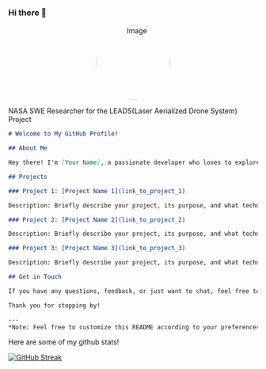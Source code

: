 ### Hi there 👋
<p align="center">
  <img src="https://github.com/audgeviolin07/audgeviolin07/assets/123830780/2e0a9ff8-5f1d-4515-a591-bc02929c92d1" alt="Image" style="border-radius: 50%; width: 150px; height: 150px;">
</p>
 NASA SWE Researcher for the LEADS(Laser Aerialized Drone System) Project

<!--
**audgeviolin07/audgeviolin07** is a ✨ _special_ ✨ repository because its `README.md` (this file) appears on your GitHub profile.

Here are some ideas to get you started:

- 🔭 I’m currently working on ...
- 🌱 I’m currently learning ...
- 👯 I’m looking to collaborate on ...
- 🤔 I’m looking for help with ...
- 💬 Ask me about ...
- 📫 How to reach me: ...
- 😄 Pronouns: ...
- ⚡ Fun fact: ...
-->

```markdown
# Welcome to My GitHub Profile!

## About Me

Hey there! I'm [Your Name], a passionate developer who loves to explore the realms of technology. I thrive on creating innovative solutions and collaborating on exciting projects that challenge my skills. This GitHub profile serves as a canvas where I showcase my journey through the world of coding.

## Projects

### Project 1: [Project Name 1](link_to_project_1)

Description: Briefly describe your project, its purpose, and what technologies or languages you used.

### Project 2: [Project Name 2](link_to_project_2)

Description: Briefly describe your project, its purpose, and what technologies or languages you used.

### Project 3: [Project Name 3](link_to_project_3)

Description: Briefly describe your project, its purpose, and what technologies or languages you used.

## Get in Touch

If you have any questions, feedback, or just want to chat, feel free to reach out to me via [email](mailto:your_email@example.com) or connect with me on [LinkedIn](link_to_your_linkedin_profile). Let's collaborate and build amazing things together!

Thank you for stopping by!

---
*Note: Feel free to customize this README according to your preferences and update the project details with your own projects.*
```
Here are some of my github stats!

[![GitHub Streak](https://github-readme-streak-stats.herokuapp.com/?user=audgeviolin07)](https://git.io/streak-stats)
